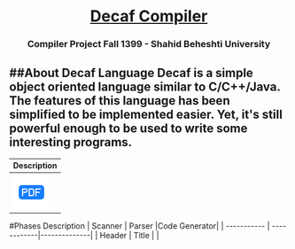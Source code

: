 <p>
    <h1 align="center"><u>Decaf Compiler</u></h1>
    <h3 align="center">Compiler Project Fall 1399 - Shahid Beheshti University</h3>
<!-- About Decaf -->

##About Decaf Language
Decaf is a simple object oriented language similar to C/C++/Java.
The features of this language has been simplified to be implemented easier. Yet, it's still powerful
enough to be used to write some interesting programs.
----------

<p align="center">

| Description|
|--------------------|
|[![Desc](icons/download.svg)](https://github.com/hamedkhaledi/Compiler-Projects/blob/master/Description/ProjcetDcsp.pdf)    |
</p>

#Phases Description
| Scanner     | Parser      |Code Generator| 
| ----------- | ------------|--------------|
| Header      | Title       |              | 



